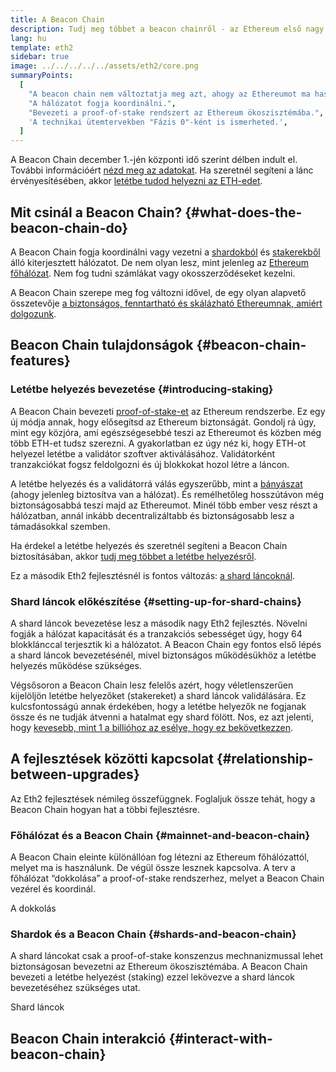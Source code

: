 ```yaml
---
title: A Beacon Chain
description: Tudj meg többet a beacon chainről - az Ethereum első nagy Eth2 fejlesztéséről.
lang: hu
template: eth2
sidebar: true
image: ../../../../../assets/eth2/core.png
summaryPoints:
  [
    "A beacon chain nem változtatja meg azt, ahogy az Ethereumot ma használjuk.",
    "A hálózatot fogja koordinálni.",
    "Bevezeti a proof-of-stake rendszert az Ethereum ökoszisztémába.",
    'A technikai ütemtervekben "Fázis 0"-ként is ismerheted.',
  ]
---
```


<UpgradeStatus isShipped date="Kiszállított!">
    A Beacon Chain december 1.-jén központi idő szerint délben indult el. További információért <a href="https://beaconscan.com/">nézd meg az adatokat</a>. Ha szeretnél segíteni a lánc érvényesítésében, akkor <a href="/eth2/staking/">letétbe tudod helyezni az ETH-edet</a>.
</UpgradeStatus>

## Mit csinál a Beacon Chain? {#what-does-the-beacon-chain-do}

A Beacon Chain fogja koordinálni vagy vezetni a [shardokból](/eth2/shard-chains/) és [stakerekből](/eth2/staking/) álló kiterjesztett hálózatot. De nem olyan lesz, mint jelenleg az [Ethereum főhálózat](/glossary/#mainnet). Nem fog tudni számlákat vagy okosszerződéseket kezelni.

A Beacon Chain szerepe meg fog változni idővel, de egy olyan alapvető összetevője [ a biztonságos, fenntartható és skálázható Ethereumnak, amiért dolgozunk](/eth2/vision/).

## Beacon Chain tulajdonságok {#beacon-chain-features}

### Letétbe helyezés bevezetése {#introducing-staking}

A Beacon Chain bevezeti [proof-of-stake-et](/developers/docs/consensus-mechanisms/pos/) az Ethereum rendszerbe. Ez egy új módja annak, hogy elősegítsd az Ethereum biztonságát. Gondolj rá úgy, mint egy közjóra, ami egészségesebbé teszi az Ethereumot és közben még több ETH-et tudsz szerezni. A gyakorlatban ez úgy néz ki, hogy ETH-ot helyezel letétbe a validátor szoftver aktiválásához. Validátorként tranzakciókat fogsz feldolgozni és új blokkokat hozol létre a láncon.

A letétbe helyezés és a validátorrá válás egyszerűbb, mint a [bányászat](/developers/docs/mining/) (ahogy jelenleg biztosítva van a hálózat). És remélhetőleg hosszútávon még biztonságosabbá teszi majd az Ethereumot. Minél több ember vesz részt a hálózatban, annál inkább decentralizáltabb és biztonságosabb lesz a támadásokkal szemben.

<InfoBanner emoji=":money_bag:">
Ha érdekel a letétbe helyezés és szeretnél segíteni a Beacon Chain biztosításában, akkor <a href="/eth2/staking/">tudj meg többet a letétbe helyezésről</a>.
</InfoBanner>

Ez a második Eth2 fejlesztésnél is fontos változás: [a shard láncoknál](/eth2/shard-chains/).

### Shard láncok előkészítése {#setting-up-for-shard-chains}

A shard láncok bevezetése lesz a második nagy Eth2 fejlesztés. Növelni fogják a hálózat kapacitását és a tranzakciós sebességet úgy, hogy 64 blokklánccal terjesztik ki a hálózatot. A Beacon Chain egy fontos első lépés a shard láncok bevezetésénél, mivel biztonságos működésükhöz a letétbe helyezés működése szükséges.

Végsősoron a Beacon Chain lesz felelős azért, hogy véletlenszerűen kijelöljön letétbe helyezőket (stakereket) a shard láncok validálására. Ez kulcsfontosságú annak érdekében, hogy a letétbe helyezők ne fogjanak össze és ne tudják átvenni a hatalmat egy shard fölött. Nos, ez azt jelenti, hogy [kevesebb, mint 1 a billióhoz az esélye, hogy ez bekövetkezzen](https://medium.com/@chihchengliang/minimum-committee-size-explained-67047111fa20).

## A fejlesztések közötti kapcsolat {#relationship-between-upgrades}

Az Eth2 fejlesztések némileg összefüggnek. Foglaljuk össze tehát, hogy a Beacon Chain hogyan hat a többi fejlesztésre.

### Főhálózat és a Beacon Chain {#mainnet-and-beacon-chain}

A Beacon Chain eleinte különállóan fog létezni az Ethereum főhálózattól, melyet ma is használunk. De végül össze lesznek kapcsolva. A terv a főhálózat “dokkolása” a proof-of-stake rendszerhez, melyet a Beacon Chain vezérel és koordinál.

<ButtonLink to="/eth2/merge/">A dokkolás</ButtonLink>

### Shardok és a Beacon Chain {#shards-and-beacon-chain}

A shard láncokat csak a proof-of-stake konszenzus mechnanizmussal lehet biztonságosan bevezetni az Ethereum ökoszisztémába. A Beacon Chain bevezeti a letétbe helyezést (staking) ezzel lekövezve a shard láncok bevezetéséhez szükséges utat.

<ButtonLink to="/eth2/shard-chains/">Shard láncok</ButtonLink>

<Divider />

## Beacon Chain interakció {#interact-with-beacon-chain}

<Eth2BeaconChainActions />
